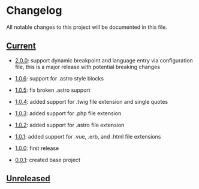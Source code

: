 # Changelog

All notable changes to this project will be documented in this file.

## [Current]

- [2.0.0]: support dynamic breakpoint and language entry via configuration file, this is a major release with potential breaking changes

- [1.0.6]: support for .astro style blocks
- [1.0.5]: fix broken .astro support
- [1.0.4]: added support for .twig file extension and single quotes
- [1.0.3]: added support for .php file extension
- [1.0.2]: added support for .astro file extension
- [1.0.1]: added support for .vue, .erb, and .html file extensions
- [1.0.0]: first release
- [0.0.1]: created base project

## [Unreleased]

[current]: https://github.com/jonthemonke/tw-break/tree/2.0.0
[unreleased]: https://github.com/jonthemonke/tw-break
[2.0.0]: https://github.com/jonthemonke/tw-break/tree/2.0.0
[1.0.6]: https://github.com/jonthemonke/tw-break/tree/1.0.6
[1.0.4]: https://github.com/jonthemonke/tw-break/tree/1.0.4
[1.0.3]: https://github.com/jonthemonke/tw-break/tree/1.0.3
[1.0.2]: https://github.com/jonthemonke/tw-break/tree/1.0.2
[1.0.1]: https://github.com/jonthemonke/tw-break/tree/1.0.1
[1.0.0]: https://github.com/jonthemonke/tw-break/tree/1.0.0
[0.0.1]: https://github.com/jonthemonke/tw-break/tree/0.0.1
[1.0.5]: https://github.com/jonthemonke/tw-break/tree/1.0.5
